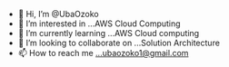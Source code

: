 - 👋 Hi, I’m @UbaOzoko
- 👀 I’m interested in ...AWS Cloud Computing
- 🌱 I’m currently learning ...AWS Cloud computing
- 💞️ I’m looking to collaborate on ...Solution Architecture
- 📫 How to reach me ...ubaozoko1@gmail.com

<!---
UbaOzoko/UbaOzoko is a ✨ special ✨ repository because its `README.md` (this file) appears on your GitHub profile.
You can click the Preview link to take a look at your changes.
--->
